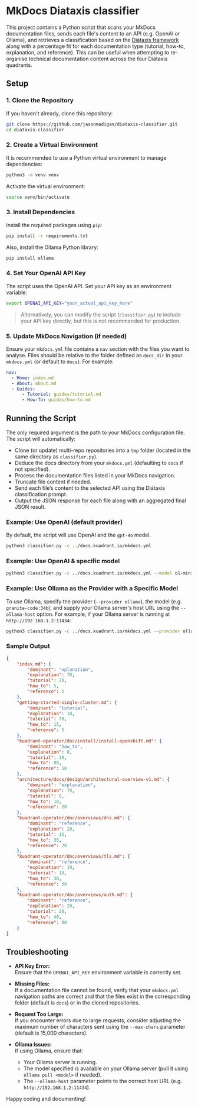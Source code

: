 # MkDocs Diataxis classifier

This project contains a Python script that scans your MkDocs documentation files, sends each file's content to an API (e.g. OpenAI or Ollama), and retrieves a classification based on the [Diátaxis framework](https://diataxis.fr/) along with a percentage fit for each documentation type (tutorial, how-to, explanation, and reference). This can be useful when attempting to re-organise technical documentation content across the four Diátaxis quadrants.

## Setup

### 1. Clone the Repository

If you haven't already, clone this repository:

```bash
git clone https://github.com/jasonmadigan/diataxis-classifier.git
cd diataxis-classifier
```

### 2. Create a Virtual Environment

It is recommended to use a Python virtual environment to manage dependencies:

```bash
python3 -m venv venv
```

Activate the virtual environment:

```bash
source venv/bin/activate
```

### 3. Install Dependencies

Install the required packages using `pip`:

```bash
pip install -r requirements.txt
```

Also, install the Ollama Python library:

```bash
pip install ollama
```

### 4. Set Your OpenAI API Key

The script uses the OpenAI API. Set your API key as an environment variable:

```bash
export OPENAI_API_KEY="your_actual_api_key_here"
```

> Alternatively, you can modify the script (`classifier.py`) to include your API key directly, but this is not recommended for production.

### 5. Update MkDocs Navigation (if needed)

Ensure your `mkdocs.yml` file contains a `nav` section with the files you want to analyse. Files should be relative to the folder defined as `docs_dir` in your `mkdocs.yml` (or default to `docs`). For example:

```yaml
nav:
  - Home: index.md
  - About: about.md
  - Guides:
      - Tutorial: guides/tutorial.md
      - How-To: guides/how-to.md
```

## Running the Script

The only required argument is the path to your MkDocs configuration file. The script will automatically:

- Clone (or update) multi-repo repositories into a `tmp` folder (located in the same directory as `classifier.py`).
- Deduce the docs directory from your `mkdocs.yml` (defaulting to `docs` if not specified).
- Process the documentation files listed in your MkDocs navigation.
- Truncate file content if needed.
- Send each file’s content to the selected API using the Diátaxis classification prompt.
- Output the JSON response for each file along with an aggregated final JSON result.

### Example: Use OpenAI (default provider)

By default, the script will use OpenAI and the `gpt-4o` model.

```bash
python3 classifier.py -c ../docs.kuadrant.io/mkdocs.yml 
```


### Example: Use OpenAI & specific model

```bash
python3 classifier.py -c ../docs.kuadrant.io/mkdocs.yml --model o1-mini
```

### Example: Use Ollama as the Provider with a Specific Model

To use Ollama, specify the provider (`--provider ollama`), the model (e.g. `granite-code:34b`), and supply your Ollama server's host URL using the `--ollama-host` option. For example, if your Ollama server is running at `http://192.168.1.2:11434`:

```bash
python3 classifier.py -c ../docs.kuadrant.io/mkdocs.yml --provider ollama --model granite-code:34b --ollama-host http://192.168.1.2:11434
```

### Sample Output

```json
{
    "index.md": {
        "dominant": "xplanation",
        "explanation": 70,
        "tutorial": 20,
        "how_to": 5,
        "reference": 5
    },
    "getting-started-single-cluster.md": {
        "dominant": "tutorial",
        "explanation": 10,
        "tutorial": 70,
        "how_to": 15,
        "reference": 5
    },
    "kuadrant-operator/doc/install/install-openshift.md": {
        "dominant": "how_to",
        "explanation": 0,
        "tutorial": 10,
        "how_to": 80,
        "reference": 10
    },
    "architecture/docs/design/architectural-overview-v1.md": {
        "dominant": "explanation",
        "explanation": 70,
        "tutorial": 0,
        "how_to": 10,
        "reference": 20
    },
    "kuadrant-operator/doc/overviews/dns.md": {
        "dominant": "reference",
        "explanation": 20,
        "tutorial": 15,
        "how_to": 35,
        "reference": 70
    },
    "kuadrant-operator/doc/overviews/tls.md": {
        "dominant": "reference",
        "explanation": 10,
        "tutorial": 10,
        "how_to": 30,
        "reference": 50
    },
    "kuadrant-operator/doc/overviews/auth.md": {
        "dominant": "reference",
        "explanation": 20,
        "tutorial": 20,
        "how_to": 40,
        "reference": 80
    }
}
```
      

## Troubleshooting

- **API Key Error:**  
  Ensure that the `OPENAI_API_KEY` environment variable is correctly set.
  
- **Missing Files:**  
  If a documentation file cannot be found, verify that your `mkdocs.yml` navigation paths are correct and that the files exist in the corresponding folder (default is `docs`) or in the cloned repositories.

- **Request Too Large:**  
  If you encounter errors due to large requests, consider adjusting the maximum number of characters sent using the `--max-chars` parameter (default is 15,000 characters).

- **Ollama Issues:**  
  If using Ollama, ensure that:
  - Your Ollama server is running.
  - The model specified is available on your Ollama server (pull it using `ollama pull <model>` if needed).
  - The `--ollama-host` parameter points to the correct host URL (e.g. `http://192.168.1.2:11434`).

Happy coding and documenting!
